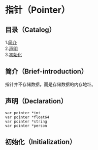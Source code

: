 # 指针（Pointer）
## 目录（Catalog）
1.[简介](https://github.com/EvenBoom/GO-MYGO/blob/master/struct#%E5%A3%B0%E6%98%8Edeclaration)</br>
2.[声明](https://github.com/EvenBoom/GO-MYGO/blob/master/pointer#%E5%A3%B0%E6%98%8Edeclaration)</br>
3.[初始化]()</br>
## 简介（Brief-introduction）
指针并不存储数据，而是存储数据的内存地址。
## 声明（Declaration）
```
var pointer *int
var pointer *float64
var pointer *string
var pointer *person
```
## 初始化（Initialization）
```
```
##
